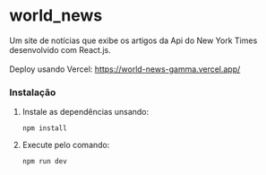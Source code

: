 # world_news
Um site de notícias que exibe os artigos da Api do New York Times desenvolvido com React.js.
\
\
Deploy usando Vercel:
https://world-news-gamma.vercel.app/


### Instalação

1. Instale as dependências unsando:

   ``` npm install ```
2. Execute pelo comando:

   ``` npm run dev ```
